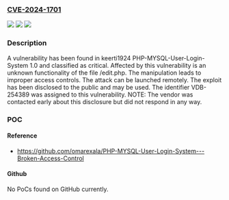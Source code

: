 ### [CVE-2024-1701](https://cve.mitre.org/cgi-bin/cvename.cgi?name=CVE-2024-1701)
![](https://img.shields.io/static/v1?label=Product&message=PHP-MYSQL-User-Login-System&color=blue)
![](https://img.shields.io/static/v1?label=Version&message=%3D%201.0%20&color=brighgreen)
![](https://img.shields.io/static/v1?label=Vulnerability&message=CWE-284%20Improper%20Access%20Controls&color=brighgreen)

### Description

A vulnerability has been found in keerti1924 PHP-MYSQL-User-Login-System 1.0 and classified as critical. Affected by this vulnerability is an unknown functionality of the file /edit.php. The manipulation leads to improper access controls. The attack can be launched remotely. The exploit has been disclosed to the public and may be used. The identifier VDB-254389 was assigned to this vulnerability. NOTE: The vendor was contacted early about this disclosure but did not respond in any way.

### POC

#### Reference
- https://github.com/omarexala/PHP-MYSQL-User-Login-System---Broken-Access-Control

#### Github
No PoCs found on GitHub currently.

